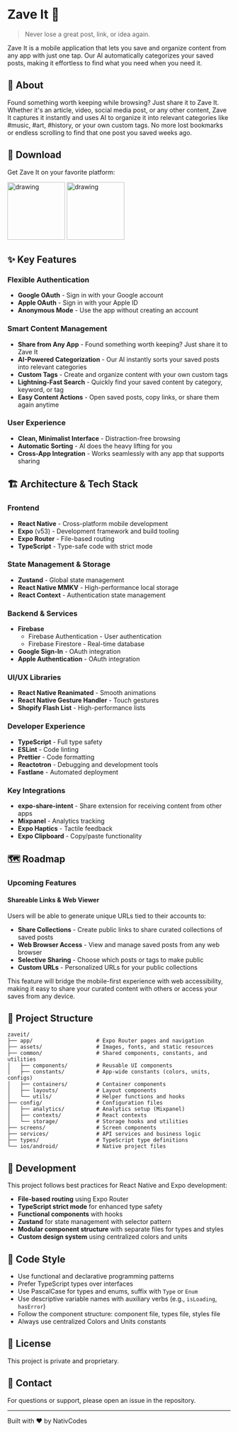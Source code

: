# Zave It 📱

> Never lose a great post, link, or idea again.

Zave It is a mobile application that lets you save and organize content from any app with just one tap. Our AI automatically categorizes your saved posts, making it effortless to find what you need when you need it.

## 🎯 About

Found something worth keeping while browsing? Just share it to Zave It. Whether it's an article, video, social media post, or any other content, Zave It captures it instantly and uses AI to organize it into relevant categories like #music, #art, #history, or your own custom tags. No more lost bookmarks or endless scrolling to find that one post you saved weeks ago.

## 📲 Download

Get Zave It on your favorite platform:

<div>
  <a target="_blank" href="https://apps.apple.com/ro/app/zaveit-smart-bookmark-manager/id6747726703"><img src="https://nativ.codes/assets/images/projects/appstore.png" alt="drawing" width="130"/></a>
  <a target="_blank" href="https://play.google.com/store/apps/details?id=com.nativcodes.zaveit&hl=en"><img src="https://nativ.codes/assets/images/projects/googleplay.png" alt="drawing" width="130"/></a>
</div>

## ✨ Key Features

### Flexible Authentication
- **Google OAuth** - Sign in with your Google account
- **Apple OAuth** - Sign in with your Apple ID
- **Anonymous Mode** - Use the app without creating an account

### Smart Content Management
- **Share from Any App** - Found something worth keeping? Just share it to Zave It
- **AI-Powered Categorization** - Our AI instantly sorts your saved posts into relevant categories
- **Custom Tags** - Create and organize content with your own custom tags
- **Lightning-Fast Search** - Quickly find your saved content by category, keyword, or tag
- **Easy Content Actions** - Open saved posts, copy links, or share them again anytime

### User Experience
- **Clean, Minimalist Interface** - Distraction-free browsing
- **Automatic Sorting** - AI does the heavy lifting for you
- **Cross-App Integration** - Works seamlessly with any app that supports sharing

## 🏗️ Architecture & Tech Stack

### Frontend
- **React Native** - Cross-platform mobile development
- **Expo** (v53) - Development framework and build tooling
- **Expo Router** - File-based routing
- **TypeScript** - Type-safe code with strict mode

### State Management & Storage
- **Zustand** - Global state management
- **React Native MMKV** - High-performance local storage
- **React Context** - Authentication state management

### Backend & Services
- **Firebase**
  - Firebase Authentication - User authentication
  - Firebase Firestore - Real-time database
- **Google Sign-In** - OAuth integration
- **Apple Authentication** - OAuth integration

### UI/UX Libraries
- **React Native Reanimated** - Smooth animations
- **React Native Gesture Handler** - Touch gestures
- **Shopify Flash List** - High-performance lists

### Developer Experience
- **TypeScript** - Full type safety
- **ESLint** - Code linting
- **Prettier** - Code formatting
- **Reactotron** - Debugging and development tools
- **Fastlane** - Automated deployment

### Key Integrations
- **expo-share-intent** - Share extension for receiving content from other apps
- **Mixpanel** - Analytics tracking
- **Expo Haptics** - Tactile feedback
- **Expo Clipboard** - Copy/paste functionality

## 🗺️ Roadmap

### Upcoming Features

#### Shareable Links & Web Viewer
Users will be able to generate unique URLs tied to their accounts to:
- **Share Collections** - Create public links to share curated collections of saved posts
- **Web Browser Access** - View and manage saved posts from any web browser
- **Selective Sharing** - Choose which posts or tags to make public
- **Custom URLs** - Personalized URLs for your public collections

This feature will bridge the mobile-first experience with web accessibility, making it easy to share your curated content with others or access your saves from any device.

## 📁 Project Structure

```
zaveit/
├── app/                    # Expo Router pages and navigation
├── assets/                 # Images, fonts, and static resources
├── common/                 # Shared components, constants, and utilities
│   ├── components/         # Reusable UI components
│   ├── constants/          # App-wide constants (colors, units, configs)
│   ├── containers/         # Container components
│   ├── layouts/            # Layout components
│   └── utils/              # Helper functions and hooks
├── config/                 # Configuration files
│   ├── analytics/          # Analytics setup (Mixpanel)
│   ├── contexts/           # React contexts
│   └── storage/            # Storage hooks and utilities
├── screens/                # Screen components
├── services/               # API services and business logic
├── types/                  # TypeScript type definitions
└── ios/android/            # Native project files
```

## 🧪 Development

This project follows best practices for React Native and Expo development:

- **File-based routing** using Expo Router
- **TypeScript strict mode** for enhanced type safety
- **Functional components** with hooks
- **Zustand** for state management with selector pattern
- **Modular component structure** with separate files for types and styles
- **Custom design system** using centralized colors and units

## 📝 Code Style

- Use functional and declarative programming patterns
- Prefer TypeScript types over interfaces
- Use PascalCase for types and enums, suffix with `Type` or `Enum`
- Use descriptive variable names with auxiliary verbs (e.g., `isLoading`, `hasError`)
- Follow the component structure: component file, types file, styles file
- Always use centralized Colors and Units constants

## 📄 License

This project is private and proprietary.

## 📧 Contact

For questions or support, please open an issue in the repository.

---

Built with ❤️ by NativCodes
